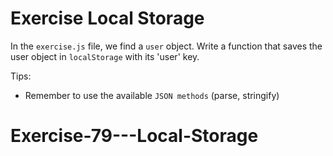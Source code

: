 # Exercise Local Storage

In the `exercise.js` file, we find a `user` object. Write a function that saves the user object in `localStorage` with its 'user' key.

Tips:

- Remember to use the available `JSON methods` (parse, stringify)
# Exercise-79---Local-Storage
